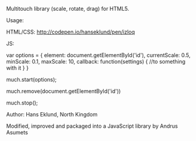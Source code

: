 Multitouch library (scale, rotate, drag) for HTML5.

Usage:

HTML/CSS: http://codepen.io/hanseklund/pen/izloq

JS: 

 var options = {
     element: document.getElementById('id'),
     currentScale: 0.5,
     minScale: 0.1,
     maxScale: 10,
     callback: function(settings) {
         //to something with it
     }
 }

 much.start(options);

 much.remove(document.getElementById('id'))

 much.stop();


Author: Hans Eklund, North Kingdom

Modified, improved and packaged into a JavaScript library by Andrus Asumets